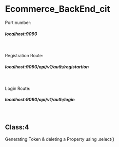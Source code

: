 # Ecommerce_BackEnd_cit

<p>Port number:</p>
<h5>localhost:9090</h5><br>
<p>Registration Route:</p>
<h5>localhost:9090/api/v1/auth/registartion</h5><br>
<p>Login Route:</p>
<h5>localhost:9090/api/v1/auth/login</h5><br>
<h2> Class:4</h2>
<p>Generating Token & deleting a Property using .select()</p>
